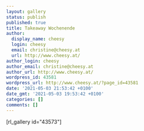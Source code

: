 ```yaml
---
layout: gallery
status: publish
published: true
title: Takeaway Wochenende
author:
  display_name: cheesy
  login: cheesy
  email: christine@cheesy.at
  url: http://www.cheesy.at/
author_login: cheesy
author_email: christine@cheesy.at
author_url: http://www.cheesy.at/
wordpress_id: 43581
wordpress_url: http://www.cheesy.at/?page_id=43581
date: '2021-05-03 21:53:42 +0100'
date_gmt: '2021-05-03 19:53:42 +0100'
categories: []
comments: []
---
```

<!-- wp:paragraph -->
[rl\_gallery id="43573"]
<!-- /wp:paragraph -->
